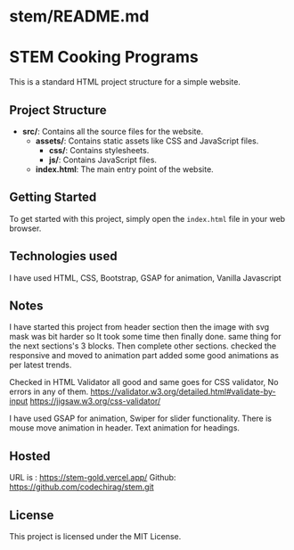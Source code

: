 # stem/README.md

# STEM Cooking Programs

This is a standard HTML project structure for a simple website.

## Project Structure

- **src/**: Contains all the source files for the website.
  - **assets/**: Contains static assets like CSS and JavaScript files.
    - **css/**: Contains stylesheets.
    - **js/**: Contains JavaScript files.
  - **index.html**: The main entry point of the website.

## Getting Started

To get started with this project, simply open the `index.html` file in your web browser.

## Technologies used
I have used HTML, CSS, Bootstrap, GSAP for animation, Vanilla Javascript

## Notes
I have started this project from header section then the image with svg mask was bit harder so It took some time then finally done. same thing for the next sections's 3 blocks. Then complete other sections. checked the responsive and moved to animation part added some good animations as per latest trends.

Checked in HTML Validator all good and same goes for CSS validator, No errors in any of them.
https://validator.w3.org/detailed.html#validate-by-input
https://jigsaw.w3.org/css-validator/


I have used GSAP for animation, Swiper for slider functionality. There is mouse move animation in header. Text animation for headings.

## Hosted
URL is : https://stem-gold.vercel.app/
Github: https://github.com/codechirag/stem.git


## License

This project is licensed under the MIT License.
